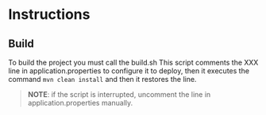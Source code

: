 
# Instructions

## Build

To build the project you must call the build.sh
This script comments the XXX line in application.properties to configure it to deploy, then it executes the command
`mvn clean install` and then it restores the line.

> **NOTE**: if the script is interrupted, uncomment the line in application.properties manually.
